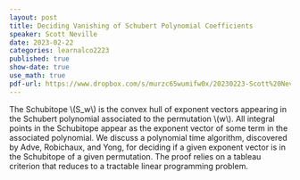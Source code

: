 ```yaml
---
layout: post
title: Deciding Vanishing of Schubert Polynomial Coefficients
speaker: Scott Neville
date: 2023-02-22
categories: learnalco2223
published: true
show-date: true
use_math: true
pdf-url: https://www.dropbox.com/s/murzc65wumifw0x/20230223-Scott%20Neville_%20Deciding%20vanishing%20for%20Schubert%20polynomial%20coefficients.pdf?dl=0
---
```

The Schubitope \\(S_w\\) is the convex hull of exponent vectors appearing in the Schubert polynomial associated to the permutation \\(w\\). All integral points in the Schubitope appear as the exponent vector of some term in the associated polynomial. We discuss a polynomial time algorithm, discovered by Adve, Robichaux, and Yong, for deciding if a given exponent vector is in the Schubitope of a given permutation. The proof relies on a tableau criterion that reduces to a tractable linear programming problem.